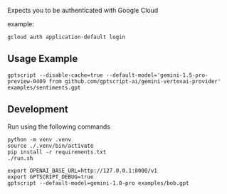 Expects you to be authenticated with Google Cloud

example:
```
gcloud auth application-default login
```

## Usage Example

```
gptscript --disable-cache=true --default-model='gemini-1.5-pro-preview-0409 from github.com/gptscript-ai/gemini-vertexai-provider' examples/sentiments.gpt
```

## Development

Run using the following commands

```
python -m venv .venv
source ./.venv/bin/activate
pip install -r requirements.txt
./run.sh
```

```
export OPENAI_BASE_URL=http://127.0.0.1:8000/v1
export GPTSCRIPT_DEBUG=true
gptscript --default-model=gemini-1.0-pro examples/bob.gpt
```
